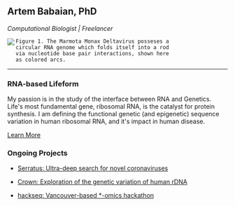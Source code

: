 ## Artem Babaian, PhD
_Computational Biologist | Freelancer_

<img align="left" src="http://rrna.ca/assets/img/mmonDV.gif">

```
Figure 1. The Marmota Monax Deltavirus posseses a
circular RNA genome which folds itself into a rod
via nucleotide base pair interactions, shown here
as colored arcs.
```
---

### RNA-based Lifeform

My passion is in the study of the interface between RNA and Genetics. Life's most fundamental gene, ribosomal RNA, is the catalyst for protein synthesis. I am defining the functional genetic (and epigenetic) sequence variation in human ribosomal RNA, and it's impact in human disease.

[Learn More](http://rrna.ca/) 

### Ongoing Projects

- [Serratus: Ultra-deep search for novel coronaviruses](https://github.com/ababaian/serratus)

- [Crown: Exploration of the genetic variation of human rDNA](https://github.com/ababaian/Crown)

- [hackseq: Vancouver-based *-omics hackathon](https://www.hackseq.com)


